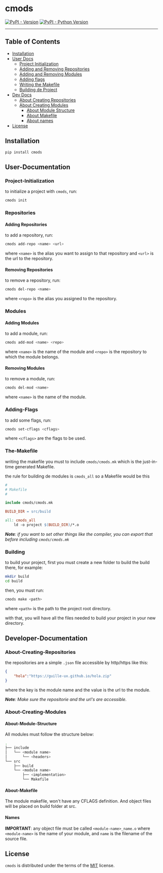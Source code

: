 # cmods

[![PyPI - Version](https://img.shields.io/pypi/v/cmods.svg)](https://pypi.org/project/cmods)
[![PyPI - Python Version](https://img.shields.io/pypi/pyversions/cmods.svg)](https://pypi.org/project/cmods)

-----

## Table of Contents

- [Installation](#installation)
- [User Docs](#user-documentation)
    - [Project Initialization](#project-initialization)
    - [Adding and Removing Repositories](#repositories)
    - [Adding and Removing Modules](#modules)
    - [Adding flags](#adding-flags)
    - [Writing the Makefile](#the-makefile)
    - [Building de Project](#building)
- [Dev Docs](#developer-documentation)
    - [About Creating Repositories](#about-creating-repositories)
    - [About Creating Modules](#about-creating-modules)
        - [About Module Structure](#about-module-structure)
        - [About Makefile](#about-makefile)
        - [About names](#names)
- [License](#license)

## Installation

```console
pip install cmods
```

## User-Documentation

### Project-Initialization

to initialize a project with `cmods`, run:

```bash
cmods init
```

### Repositories

#### Adding Repositories
to add a repository, run:
```bash
cmods add-repo <name> <url>
```
where `<name>` is the alias you want to assign to that repository and `<url>`
is the url to the repository.

#### Removing Repositories
to remove a repository, run:
```bash
cmods del-repo <name>
```

where `<repo>` is the alias you assigned to the repository.

### Modules

#### Adding Modules

to add a module, run:
```bash
cmods add-mod <name> <repo>
```

where `<name>` is the name of the module and `<repo>` is the repository to which the module belongs.

#### Removing Modules

to remove a module, run:
```bash
cmods del-mod <name>
```

where `<name>` is the name of the module.

### Adding-Flags

to add some flags, run:
```bash
cmods set-cflags <cflags>
```

where `<cflags>` are the flags to be used.

### The-Makefile

writing the makefile you must to include `cmods/cmods.mk` which is the just-in-time generated Makefile.

the rule for building de modules is `cmods_all` so a Makefile would be this
```Makefile
#
# Makefile
#

include cmods/cmods.mk

BUILD_DIR = src/build

all: cmods_all
    ld -o project $(BUILD_DIR)/*.o

```

***Note**:  if you want to set other things like the compiler, you can export that before including `cmods/cmods.mk`*

### Building

to build your project, first you must create a new folder to build the build there, for example:

```bash
mkdir build
cd build
```

then, you must run:

```bash
cmods make <path>
```

where `<path>` is the path to the project root directory.

with that, you will have all the files needed to build your project in your new directory.

## Developer-Documentation

### About-Creating-Repositories

the repositories are a simple `.json` file accessible by http/https like this:

```json
{
	"hola":"https://guille-ux.github.io/hola.zip"
}
```

where the key is the module name and the value is the url to the module.

***Note**: Make sure the repositorie and the url's are accessible.*

### About-Creating-Modules

#### About-Module-Structure

All modules must follow the structure below:

```bash
.
├── include
│   └── <module name>
│       └── <headers>
└── src
    ├── build
    └── <module name>
        ├── <implementation>
        └── Makefile
```

#### About-Makefile

The module makefile, won't have any CFLAGS definition.
And object files will be placed on build folder at src.

#### Names

**IMPORTANT**: any object file must be called `<module-name>_name.o`
where `<module-name>` is the name of your module, and `name` is the filename of the source file.

## License

`cmods` is distributed under the terms of the [MIT](https://spdx.org/licenses/MIT.html) license.
